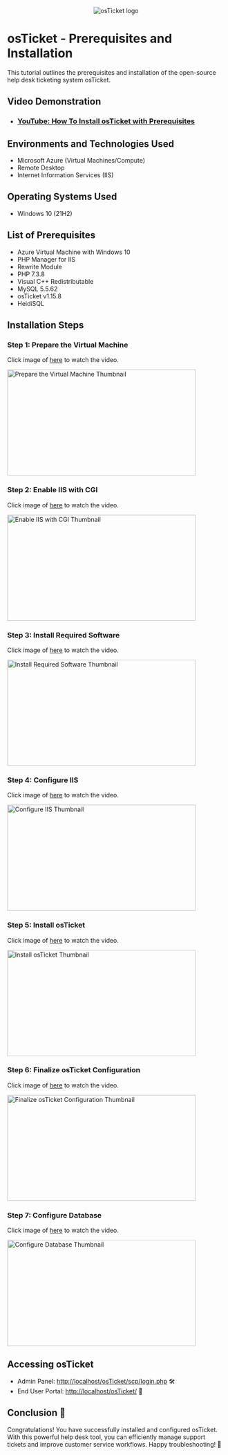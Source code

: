 <p align="center">
<img src="https://i.imgur.com/Clzj7Xs.png" alt="osTicket logo"/>
</p>

<h1>osTicket - Prerequisites and Installation</h1>
This tutorial outlines the prerequisites and installation of the open-source help desk ticketing system osTicket.<br />


<h2>Video Demonstration</h2>

- ### [YouTube: How To Install osTicket with Prerequisites](https://www.youtube.com)

<h2>Environments and Technologies Used</h2>

- Microsoft Azure (Virtual Machines/Compute)
- Remote Desktop
- Internet Information Services (IIS)

<h2>Operating Systems Used </h2>

- Windows 10</b> (21H2)

<h2>List of Prerequisites</h2>

- Azure Virtual Machine with Windows 10
- PHP Manager for IIS
- Rewrite Module
- PHP 7.3.8
- Visual C++ Redistributable
- MySQL 5.5.62
- osTicket v1.15.8
- HeidiSQL


<h2>Installation Steps</h2>

### Step 1: Prepare the Virtual Machine
<p>
Click image of <a href="https://youtu.be/6dKINyY88mE" target="_blank">here</a> to watch the video.
</p>
<a href="https://youtu.be/6dKINyY88mE" target="_blank">
    <img src="https://youtu.be/6dKINyY88mE/hqdefault.jpg" alt="Prepare the Virtual Machine Thumbnail" style="width:436px; height:245px;">
</a>

### Step 2: Enable IIS with CGI
<p>
Click image of <a href="https://www.youtube.com/watch?v=QGpSbkNHU64" target="_blank">here</a> to watch the video.
</p>
<a href="https://www.youtube.com/watch?v=QGpSbkNHU64" target="_blank">
    <img src="https://img.youtube.com/vi/QGpSbkNHU64/hqdefault.jpg" alt="Enable IIS with CGI Thumbnail" style="width:436px; height:245px;">
</a>

### Step 3: Install Required Software
<p>
Click image of <a href="https://www.youtube.com/watch?v=XW3_hLmNqw4" target="_blank">here</a> to watch the video.
</p>
<a href="https://www.youtube.com/watch?v=XW3_hLmNqw4" target="_blank">
    <img src="https://img.youtube.com/vi/XW3_hLmNqw4/hqdefault.jpg" alt="Install Required Software Thumbnail" style="width:436px; height:245px;">
</a>

### Step 4: Configure IIS
<p>
Click image of <a href="https://www.youtube.com/watch?v=8Af_7j-RluA" target="_blank">here</a> to watch the video.
</p>
<a href="https://www.youtube.com/watch?v=8Af_7j-RluA" target="_blank">
    <img src="https://img.youtube.com/vi/8Af_7j-RluA/hqdefault.jpg" alt="Configure IIS Thumbnail" style="width:436px; height:245px;">
</a>

### Step 5: Install osTicket
<p>
Click image of <a href="https://www.youtube.com/watch?v=YOsfQ_rJHeg" target="_blank">here</a> to watch the video.
</p>
<a href="https://www.youtube.com/watch?v=YOsfQ_rJHeg" target="_blank">
    <img src="https://img.youtube.com/vi/YOsfQ_rJHeg/hqdefault.jpg" alt="Install osTicket Thumbnail" style="width:436px; height:245px;">
</a>

### Step 6: Finalize osTicket Configuration
<p>
Click image of <a href="https://www.youtube.com/watch?v=7MyEU8pb7wk" target="_blank">here</a> to watch the video.
</p>
<a href="https://www.youtube.com/watch?v=7MyEU8pb7wk" target="_blank">
    <img src="https://img.youtube.com/vi/7MyEU8pb7wk/hqdefault.jpg" alt="Finalize osTicket Configuration Thumbnail" style="width:436px; height:245px;">
</a>

### Step 7: Configure Database
<p>
Click image of <a href="https://www.youtube.com/watch?v=17qpEZ-EeKY" target="_blank">here</a> to watch the video.
</p>
<a href="https://www.youtube.com/watch?v=17qpEZ-EeKY" target="_blank">
    <img src="https://img.youtube.com/vi/17qpEZ-EeKY/hqdefault.jpg" alt="Configure Database Thumbnail" style="width:436px; height:245px;">
</a>

<h2>Accessing osTicket</h2>
<ul>
  <li>Admin Panel: <a href="http://localhost/osTicket/scp/login.php" target="_blank">http://localhost/osTicket/scp/login.php</a> 🛠️</li>
  <li>End User Portal: <a href="http://localhost/osTicket/" target="_blank">http://localhost/osTicket/</a> 🌟</li>
</ul>

<h2>Conclusion 🎉</h2>
<p>
Congratulations! You have successfully installed and configured osTicket. With this powerful help desk tool, you can efficiently manage support tickets and improve customer service workflows. Happy troubleshooting! 🚀
</p>
